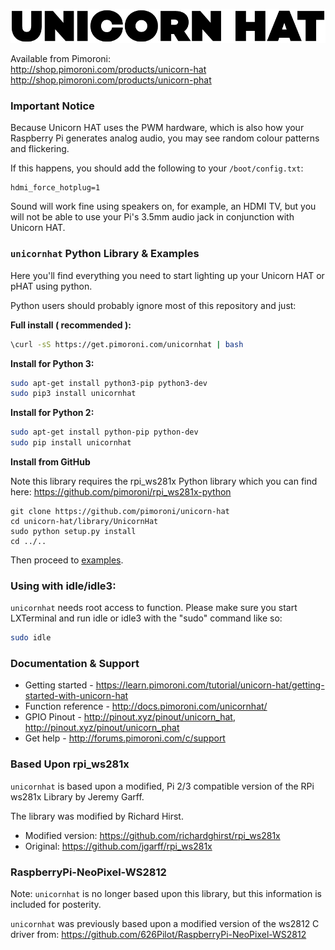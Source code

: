 ![Unicorn HAT/pHAT](unicorn-hat-logo.png)

Available from Pimoroni:  
http://shop.pimoroni.com/products/unicorn-hat  
http://shop.pimoroni.com/products/unicorn-phat

### Important Notice

Because Unicorn HAT uses the PWM hardware, which is also how your Raspberry Pi generates analog audio, you may see random colour patterns and flickering.

If this happens, you should add the following to your `/boot/config.txt`:

```
hdmi_force_hotplug=1
```

Sound will work fine using speakers on, for example, an HDMI TV, but you will not be able to use your Pi's 3.5mm audio jack in conjunction with Unicorn HAT.

### `unicornhat` Python Library & Examples

Here you'll find everything you need to start lighting up your Unicorn HAT or pHAT using python.

Python users should probably ignore most of this repository and just:

**Full install ( recommended ):**

```bash
\curl -sS https://get.pimoroni.com/unicornhat | bash
```

**Install for Python 3:**

```bash
sudo apt-get install python3-pip python3-dev
sudo pip3 install unicornhat
```

**Install for Python 2:**

```bash
sudo apt-get install python-pip python-dev
sudo pip install unicornhat
```

**Install from GitHub**

Note this library requires the rpi_ws281x Python library which you can find here: https://github.com/pimoroni/rpi_ws281x-python

```
git clone https://github.com/pimoroni/unicorn-hat
cd unicorn-hat/library/UnicornHat
sudo python setup.py install
cd ../..
```

Then proceed to [examples](examples).

### Using with idle/idle3:

`unicornhat` needs root access to function. Please make sure you start LXTerminal and run idle or idle3 with the "sudo" command like so:

```bash
sudo idle
```

### Documentation & Support

* Getting started - https://learn.pimoroni.com/tutorial/unicorn-hat/getting-started-with-unicorn-hat
* Function reference - http://docs.pimoroni.com/unicornhat/
* GPIO Pinout - http://pinout.xyz/pinout/unicorn_hat, http://pinout.xyz/pinout/unicorn_phat
* Get help - http://forums.pimoroni.com/c/support

### Based Upon rpi_ws281x

`unicornhat` is based upon a modified, Pi 2/3 compatible version of the RPi ws281x Library by Jeremy Garff.

The library was modified by Richard Hirst.

* Modified version: https://github.com/richardghirst/rpi_ws281x
* Original: https://github.com/jgarff/rpi_ws281x

### RaspberryPi-NeoPixel-WS2812

Note: `unicornhat` is no longer based upon this library, but this information is included for posterity.

`unicornhat` was previously based upon a modified version of the ws2812 C driver from: https://github.com/626Pilot/RaspberryPi-NeoPixel-WS2812

